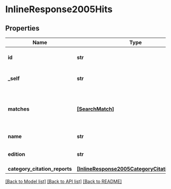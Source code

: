 # InlineResponse2005Hits


## Properties
Name | Type | Description | Notes
------------ | ------------- | ------------- | -------------
**id** | **str** | Category unique identifier | [optional] 
**_self** | **str** | Link to the category entity | [optional] 
**matches** | [**[SearchMatch]**](SearchMatch.md) | Search string matches across category names | [optional] 
**name** | **str** | Category name | [optional] 
**edition** | **str** | Category edition (SCIE/SSCI) | [optional] 
**category_citation_reports** | [**[InlineResponse2005CategoryCitationReports]**](InlineResponse2005CategoryCitationReports.md) |  | [optional] 

[[Back to Model list]](../README.md#documentation-for-models) [[Back to API list]](../README.md#documentation-for-api-endpoints) [[Back to README]](../README.md)


